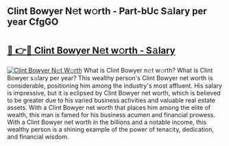 ## Clint Bowyer N𝚎t w𝚘rth - Part-bUc S𝚊lary per year CfgGO

# <h2><a href="http://gc597xf.nevu.top/?p=Clint+Bowyer">🔗 👉🔴 Clint Bowyer N𝚎t w𝚘rth - S𝚊lary</a></h2>

[![Clint Bowyer N𝚎t W𝚘rth](https://i.imgur.com/Oavwk0R.jpeg)](http://gc597xf.nevu.top/?p=Clint+Bowyer)
What is Clint Bowyer n𝚎t w𝚘rth? What is Clint Bowyer s𝚊lary per year?
This wealthy person's Clint Bowyer net worth is considerable, positioning him among the industry's most affluent. His salary is impressive, but it is eclipsed by Clint Bowyer net worth, which is believed to be greater due to his varied business activities and valuable real estate assets. With a Clint Bowyer net worth that places him among the elite of wealth, this man is famed for his business acumen and financial prowess. With a Clint Bowyer net worth in the billions and a notable income, this wealthy person is a shining example of the power of tenacity, dedication, and financial wisdom.
